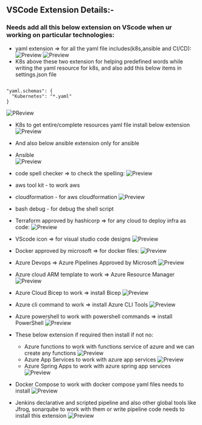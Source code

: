 
## VSCode Extension Details:-

### Needs add all this below extension on VScode when ur working on particular technologies: 


* yaml extension => for all the yaml file includes(k8s,ansible and CI/CD):
![Preview](./Images/vscode4.png)
![Preview](./Images/vscode6.png) 
* K8s above these two extension for helping predefined words while writing the yaml resource for k8s, and also add this below items in settings.json file
```

"yaml.schemas": {
  "Kubernetes": "*.yaml"
}
```
![PReview](./Images/vscode17.png)
* K8s to get entire/complete resources yaml file install below extension
![Preview](./Images/vscode18.png)
 
* And also below ansible extension only for ansible
* Ansible  
![Preview](./Images/vscode7.png)

* code spell checker => to check the spelling:
![Preview](./Images/vscode1.png)

* aws tool kit  - to work aws

* cloudformation - for aws cloudformation 
![Preview](./Images/vscode19.png)

* bash debug - for debug the shell script

* Terraform approved by hashicorp => for any cloud to deploy infra as code:
![Preview](./Images/vscode3.png)

* VScode icon => for visual studio code designs
![Preview](./Images/vscode5.png)

* Docker approved by microsoft => for docker files:
![Preview](./Images/vscode2.png)

* Azure Devops => Azure Pipelines Approved by Microsoft 
![Preview](./Images/vscode.png)
* Azure cloud ARM template to work => Azure Resource Manager 
![Preview](./Images/vscode8.png)

* Azure Cloud Bicep to work => install Bicep
![Preview](./Images/vscode9.png)

* Azure cli command to work => install Azure CLI Tools
![Preview](./Images/vscode10.png)

* Azure powershell to work with powershell commands => install PowerShell 
![Preview](./Images/vscode11.png)

* These below extension if required then install if not no:
    * Azure functions to work with functions service of azure and we can create any functions
    ![Preview](./Images/vscode12.png)
    * Azure App Services to work with azure app services
    ![Preview](./Images/vscode13.png)
    * Azure Spring Apps to work with azure spring app services
    ![Preview](./Images/vscode14.png)

* Docker Compose to work with docker compose yaml files needs to install 
![Preview](./Images/vscode15.png)

* Jenkins declarative and scripted pipeline and also other global tools like Jfrog, sonarqube to work with them or  write pipeline code needs to install this extension
![Preview](./Images/vscode16.png)


  
